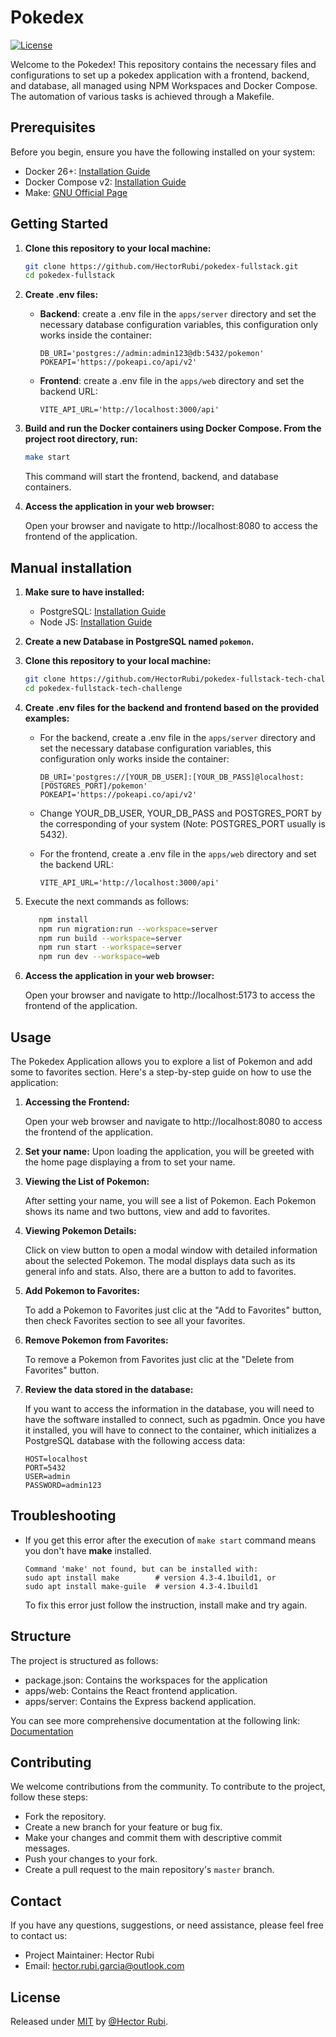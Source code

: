 # Pokedex

[![License](https://img.shields.io/badge/License-MIT-blue)](#license)

Welcome to the Pokedex! This repository contains the necessary files and configurations to set up a pokedex application with a frontend, backend, and database, all managed using NPM Workspaces and Docker Compose. The automation of various tasks is achieved through a Makefile.

## Prerequisites

Before you begin, ensure you have the following installed on your system:

- Docker 26+: [Installation Guide](https://docs.docker.com/get-docker/)
- Docker Compose v2: [Installation Guide](https://docs.docker.com/compose/install/)
- Make: [GNU Official Page](https://www.gnu.org/software/make/)

## Getting Started

1. **Clone this repository to your local machine:**

   ```bash
   git clone https://github.com/HectorRubi/pokedex-fullstack.git
   cd pokedex-fullstack
   ```

2. **Create .env files:**

   - **Backend**: create a .env file in the `apps/server` directory and set the necessary database configuration variables, this configuration only works inside the container:

     ```plaintext
     DB_URI='postgres://admin:admin123@db:5432/pokemon'
     POKEAPI='https://pokeapi.co/api/v2'
     ```

   - **Frontend**: create a .env file in the `apps/web` directory and set the backend URL:

     ```plaintext
     VITE_API_URL='http://localhost:3000/api'
     ```

3. **Build and run the Docker containers using Docker Compose. From the project root directory, run:**

   ```bash
   make start
   ```

   This command will start the frontend, backend, and database containers.

4. **Access the application in your web browser:**

   Open your browser and navigate to http://localhost:8080 to access the frontend of the application.

## Manual installation

1. **Make sure to have installed:**

   - PostgreSQL: [Installation Guide](https://www.postgresql.org/download/)
   - Node JS: [Installation Guide](https://nodejs.org/en)

1. **Create a new Database in PostgreSQL named `pokemon`.**

1. **Clone this repository to your local machine:**

   ```bash
   git clone https://github.com/HectorRubi/pokedex-fullstack-tech-challenge.git
   cd pokedex-fullstack-tech-challenge
   ```

1. **Create .env files for the backend and frontend based on the provided examples:**

   - For the backend, create a .env file in the `apps/server` directory and set the necessary database configuration variables, this configuration only works inside the container:

     ```plaintext
     DB_URI='postgres://[YOUR_DB_USER]:[YOUR_DB_PASS]@localhost:[POSTGRES_PORT]/pokemon'
     POKEAPI='https://pokeapi.co/api/v2'
     ```

   - Change YOUR_DB_USER, YOUR_DB_PASS and POSTGRES_PORT by the corresponding of your system (Note: POSTGRES_PORT usually is 5432).

   - For the frontend, create a .env file in the `apps/web` directory and set the backend URL:

     ```plaintext
     VITE_API_URL='http://localhost:3000/api'
     ```

1. Execute the next commands as follows:

   ```bash
      npm install
      npm run migration:run --workspace=server
      npm run build --workspace=server
      npm run start --workspace=server
      npm run dev --workspace=web
   ```

1. **Access the application in your web browser:**

   Open your browser and navigate to http://localhost:5173 to access the frontend of the application.

## Usage

The Pokedex Application allows you to explore a list of Pokemon and add some to favorites section. Here's a step-by-step guide on how to use the application:

1. **Accessing the Frontend:**

   Open your web browser and navigate to http://localhost:8080 to access the frontend of the application.

1. **Set your name:**
   Upon loading the application, you will be greeted with the home page displaying a from to set your name.

1. **Viewing the List of Pokemon:**

   After setting your name, you will see a list of Pokemon. Each Pokemon shows its name and two buttons, view and add to favorites.

1. **Viewing Pokemon Details:**

   Click on view button to open a modal window with detailed information about the selected Pokemon. The modal displays data such as its general info and stats. Also, there are a button to add to favorites.

1. **Add Pokemon to Favorites:**

   To add a Pokemon to Favorites just clic at the "Add to Favorites" button, then check Favorites section to see all your favorites.

1. **Remove Pokemon from Favorites:**

   To remove a Pokemon from Favorites just clic at the "Delete from Favorites" button.

1. **Review the data stored in the database:**

   If you want to access the information in the database, you will need to have the software installed to connect, such as pgadmin.
   Once you have it installed, you will have to connect to the container, which initializes a PostgreSQL database with the following access data:

   ```plaintext
   HOST=localhost
   PORT=5432
   USER=admin
   PASSWORD=admin123
   ```

## Troubleshooting

- If you get this error after the execution of `make start` command means you don't have **make** installed.

  ```shell
  Command 'make' not found, but can be installed with:
  sudo apt install make        # version 4.3-4.1build1, or
  sudo apt install make-guile  # version 4.3-4.1build1
  ```

  To fix this error just follow the instruction, install make and try again.

## Structure

The project is structured as follows:

- package.json: Contains the workspaces for the application
- apps/web: Contains the React frontend application.
- apps/server: Contains the Express backend application.

You can see more comprehensive documentation at the following link: [Documentation](https://docs.google.com/document/d/1byBun-G5It6hHv3C3nYUc0bN6Ks2Zi4LdbSY6YSlOy4/edit?usp=sharing)

## Contributing

We welcome contributions from the community. To contribute to the project, follow these steps:

- Fork the repository.
- Create a new branch for your feature or bug fix.
- Make your changes and commit them with descriptive commit messages.
- Push your changes to your fork.
- Create a pull request to the main repository's `master` branch.

## Contact

If you have any questions, suggestions, or need assistance, please feel free to contact us:

- Project Maintainer: Hector Rubi
- Email: hector.rubi.garcia@outlook.com

## License

Released under [MIT](/LICENSE) by [@Hector Rubi](https://github.com/HectorRubi).
